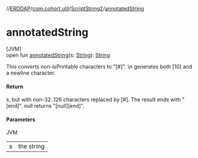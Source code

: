 //[ERDDAP](../../../index.md)/[com.cohort.util](../index.md)/[ScriptString2](index.md)/[annotatedString](annotated-string.md)

# annotatedString

[JVM]\
open fun [annotatedString](annotated-string.md)(s: [String](https://docs.oracle.com/en/java/javase/17/docs/api/java.base/java/lang/String.html)): [String](https://docs.oracle.com/en/java/javase/17/docs/api/java.base/java/lang/String.html)

This converts non-isPrintable characters to &quot;[#]&quot;. \\n generates both [10] and a newline character.

#### Return

s, but with non-32..126 characters replaced by [#]. The result ends with &quot;[end]&quot;. null returns &quot;[null][end]&quot;.

#### Parameters

JVM

| | |
|---|---|
| s | the string |